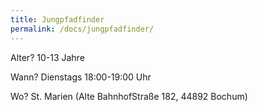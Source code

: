 ```yaml
---
title: Jungpfadfinder
permalink: /docs/jungpfadfinder/
---
```




Alter?  10-13 Jahre

Wann?  Dienstags 18:00-19:00 Uhr

Wo?  St. Marien (Alte BahnhofStraße 182, 44892 Bochum)
